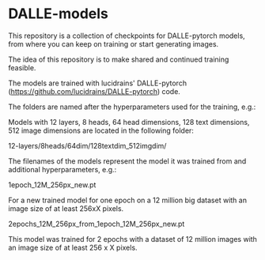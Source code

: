 # DALLE-models

This repository is a collection of checkpoints for DALLE-pytorch models, from where you can keep on training or start generating images.

The idea of this repository is to make shared and continued training feasible.

The models are trained with lucidrains' DALLE-pytorch (https://github.com/lucidrains/DALLE-pytorch) code.

The folders are named after the hyperparameters used for the training, e.g.:

Models with 12 layers, 8 heads, 64 head dimensions, 128 text dimensions, 512 image dimensions are located in the following folder:

12-layers/8heads/64dim/128textdim_512imgdim/

The filenames of the models represent the model it was trained from and additional hyperparameters, e.g.:

1epoch_12M_256px_new.pt

For a new trained model for one epoch on a 12 million big dataset with an image size of at least 256xX pixels.

2epochs_12M_256px_from_1epoch_12M_256px_new.pt

This model was trained for 2 epochs with a dataset of 12 million images with an image size of at least 256 x X pixels.
